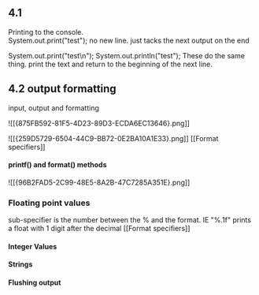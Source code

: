 ## 4.1 
Printing to the console.  
System.out.print("test"); no new line.  just tacks the next output on the end

System.out.print("test\n");
System.out.println("test"); These do the same thing.  print the text and return to the beginning of the next line.


## 4.2 output formatting

input, output and formatting

![[{875FB592-81F5-4D23-89D3-ECDA6EC13646}.png]]

![[{259D5729-6504-44C9-BB72-0E2BA10A1E33}.png]]
[[Format specifiers]]
#### printf() and format() methods

![[{96B2FAD5-2C99-48E5-8A2B-47C7285A351E}.png]]

### Floating point values

sub-specifier is the number between the % and the format.  IE "%.1f" prints a float with 1 digit after the decimal
[[Format specifiers]]

#### Integer Values

#### Strings

#### Flushing output
